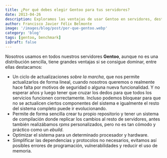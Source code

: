 ```yaml
---
title: ¿Por qué debes elegir Gentoo para tus servidores?
date: 2013-04-26
description: Exploramos las ventajas de usar Gentoo en servidores, destacando su flexibilidad, optimización y control en actualizaciones y dependencias.
author: Francisco Javier Félix Belmonte
image: '/images/blog/post/por-que-gentoo.webp'
category: 'blog'
tags: [gentoo, benchmark]
isDraft: false
---
```


Nosotros usamos en todos nuestros servidores **Gentoo**, aunque no es una distribución sencilla, tiene grandes ventajas si se consigue dominar, entre ellas destacamos:

- Un ciclo de actualizaciones *sobre la marcha*, que nos permite actualizarlos de forma lineal, cuando nosotros queremos o realmente hace falta por motivos de seguridad o alguna nueva funcionalidad. Y no esperar años y luego tener que cruzar los dedos para que todos los servicios funcionen correctamente. Incluso podemos bloquear para que no se actualicen ciertos componentes del sistema e igualmente el resto del sistema completo puede ir evolucionando.
- Permite de forma sencilla crear tu propio repositorio y tener un sistema de compilación donde replicar los cambios al resto de servidores, antes también realizábamos *rpms* personalizados, pero no es tan cómodo y práctico como un *ebuild*.
- Optimizar el sistema para un determinado procesador y hardware.
- Simplificar las dependencias y protocolos no necesarios, evitamos así posibles errores de programación, vulnerabilidades y reducir el uso de memoria.